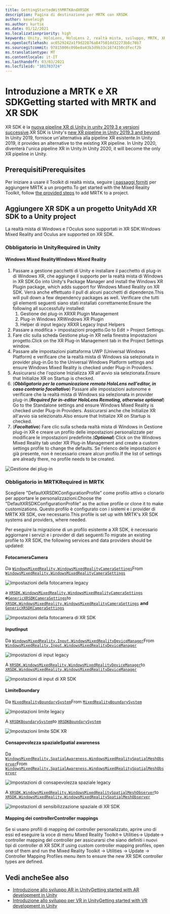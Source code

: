```yaml
---
title: GettingStartedWithMRTKAndXRSDK
description: Pagina di destinazione per MRTK con XRSDK
author: keveleigh
ms.author: kurtie
ms.date: 01/12/2021
ms.localizationpriority: high
keywords: Unity, HoloLens, HoloLens 2, realtà mista, sviluppo, MRTK, XRSDK,
ms.openlocfilehash: ac0529242a1f9d22876a847501dd32273b8c78b7
ms.sourcegitcommit: 97815006c09be0a43b3d9b33c1674150cdfecf2b
ms.translationtype: MT
ms.contentlocale: it-IT
ms.lasthandoff: 03/03/2021
ms.locfileid: "101783724"
---
```

# <a name="getting-started-with-mrtk-and-xr-sdk"></a><span data-ttu-id="09c51-104">Introduzione a MRTK e XR SDK</span><span class="sxs-lookup"><span data-stu-id="09c51-104">Getting started with MRTK and XR SDK</span></span>

<span data-ttu-id="09c51-105">XR SDK è la [nuova pipeline XR di Unity in unity 2019,3 e versioni successive](https://blogs.unity3d.com/2020/01/24/unity-xr-platform-updates/).</span><span class="sxs-lookup"><span data-stu-id="09c51-105">XR SDK is Unity's [new XR pipeline in Unity 2019.3 and beyond](https://blogs.unity3d.com/2020/01/24/unity-xr-platform-updates/).</span></span> <span data-ttu-id="09c51-106">In Unity 2019, fornisce un'alternativa alla pipeline XR esistente.</span><span class="sxs-lookup"><span data-stu-id="09c51-106">In Unity 2019, it provides an alternative to the existing XR pipeline.</span></span> <span data-ttu-id="09c51-107">In Unity 2020, diventerà l'unica pipeline XR in Unity.</span><span class="sxs-lookup"><span data-stu-id="09c51-107">In Unity 2020, it will become the only XR pipeline in Unity.</span></span>

## <a name="prerequisites"></a><span data-ttu-id="09c51-108">Prerequisiti</span><span class="sxs-lookup"><span data-stu-id="09c51-108">Prerequisites</span></span>

<span data-ttu-id="09c51-109">Per iniziare a usare il Toolkit di realtà mista, seguire [i passaggi forniti](../WelcomeToMRTK.md) per aggiungere MRTK a un progetto.</span><span class="sxs-lookup"><span data-stu-id="09c51-109">To get started with the Mixed Reality Toolkit, follow [the provided steps](../WelcomeToMRTK.md) to add MRTK to a project.</span></span>

## <a name="add-xr-sdk-to-a-unity-project"></a><span data-ttu-id="09c51-110">Aggiungere XR SDK a un progetto Unity</span><span class="sxs-lookup"><span data-stu-id="09c51-110">Add XR SDK to a Unity project</span></span>

<span data-ttu-id="09c51-111">La realtà mista di Windows e l'Oculus sono supportati in XR SDK.</span><span class="sxs-lookup"><span data-stu-id="09c51-111">Windows Mixed Reality and Oculus are supported on XR SDK.</span></span>

### <a name="required-in-unity"></a><span data-ttu-id="09c51-112">Obbligatorio in Unity</span><span class="sxs-lookup"><span data-stu-id="09c51-112">Required in Unity</span></span>

#### <a name="windows-mixed-reality"></a><span data-ttu-id="09c51-113">Windows Mixed Reality</span><span class="sxs-lookup"><span data-stu-id="09c51-113">Windows Mixed Reality</span></span>

1. <span data-ttu-id="09c51-114">Passare a gestione pacchetti di Unity e installare il pacchetto di plug-in di Windows XR, che aggiunge il supporto per la realtà mista di Windows in XR SDK.</span><span class="sxs-lookup"><span data-stu-id="09c51-114">Go into Unity's Package Manager and install the Windows XR Plugin package, which adds support for Windows Mixed Reality on XR SDK.</span></span> <span data-ttu-id="09c51-115">Verrà anche effettuato il pull di alcuni pacchetti di dipendenze.</span><span class="sxs-lookup"><span data-stu-id="09c51-115">This will pull down a few dependency packages as well.</span></span> <span data-ttu-id="09c51-116">Verificare che tutti gli elementi seguenti siano stati installati correttamente:</span><span class="sxs-lookup"><span data-stu-id="09c51-116">Ensure the following all successfully installed:</span></span>
   1. <span data-ttu-id="09c51-117">Gestione dei plug-in XR</span><span class="sxs-lookup"><span data-stu-id="09c51-117">XR Plugin Management</span></span>
   1. <span data-ttu-id="09c51-118">Plug-in Windows XR</span><span class="sxs-lookup"><span data-stu-id="09c51-118">Windows XR Plugin</span></span>
   1. <span data-ttu-id="09c51-119">Helper di input legacy XR</span><span class="sxs-lookup"><span data-stu-id="09c51-119">XR Legacy Input Helpers</span></span>
1. <span data-ttu-id="09c51-120">Passare a modifica > impostazioni progetto.</span><span class="sxs-lookup"><span data-stu-id="09c51-120">Go to Edit > Project Settings.</span></span>
1. <span data-ttu-id="09c51-121">Fare clic sulla scheda Gestione plug-in XR nella finestra Impostazioni progetto.</span><span class="sxs-lookup"><span data-stu-id="09c51-121">Click on the XR Plug-in Management tab in the Project Settings window.</span></span>
1. <span data-ttu-id="09c51-122">Passare alle impostazioni piattaforma UWP (Universal Windows Platform) e verificare che la realtà mista di Windows sia selezionata in provider plug-in.</span><span class="sxs-lookup"><span data-stu-id="09c51-122">Go to the Universal Windows Platform settings and ensure Windows Mixed Reality is checked under Plug-in Providers.</span></span>
1. <span data-ttu-id="09c51-123">Assicurarsi che l'opzione Inizializza XR all'avvio sia selezionata.</span><span class="sxs-lookup"><span data-stu-id="09c51-123">Ensure that Initialize XR on Startup is checked.</span></span>
1. <span data-ttu-id="09c51-124">(**_Obbligatorio per la comunicazione remota HoloLens nell'editor, in caso contrario facoltativo_**) Passare alle impostazioni autonome e verificare che la realtà mista di Windows sia selezionata in provider plug-in.</span><span class="sxs-lookup"><span data-stu-id="09c51-124">(**_Required for in-editor HoloLens Remoting, otherwise optional_**) Go to the Standalone settings and ensure Windows Mixed Reality is checked under Plug-in Providers.</span></span> <span data-ttu-id="09c51-125">Assicurarsi anche che Initialize XR all'avvio sia selezionato.</span><span class="sxs-lookup"><span data-stu-id="09c51-125">Also ensure that Initialize XR on Startup is checked.</span></span>
1. <span data-ttu-id="09c51-126">(**_Facoltativo_**) Fare clic sulla scheda realtà mista di Windows in Gestione plug-in XR e creare un profilo delle impostazioni personalizzate per modificare le impostazioni predefinite.</span><span class="sxs-lookup"><span data-stu-id="09c51-126">(**_Optional_**) Click on the Windows Mixed Reality tab under XR Plug-in Management and create a custom settings profile to change the defaults.</span></span> <span data-ttu-id="09c51-127">Se l'elenco delle impostazioni è già presente, non è necessario creare alcun profilo.</span><span class="sxs-lookup"><span data-stu-id="09c51-127">If the list of settings are already there, no profile needs to be created.</span></span>

![Gestione dei plug-in](../features/images/xrsdk/PluginManagement.png)

### <a name="required-in-mrtk"></a><span data-ttu-id="09c51-129">Obbligatorio in MRTK</span><span class="sxs-lookup"><span data-stu-id="09c51-129">Required in MRTK</span></span>

<span data-ttu-id="09c51-130">Scegliere "DefaultXRSDKConfigurationProfile" come profilo attivo o clonarlo per apportare le personalizzazioni.</span><span class="sxs-lookup"><span data-stu-id="09c51-130">Choose the "DefaultXRSDKConfigurationProfile" as the active profile or clone it to make customizations.</span></span> <span data-ttu-id="09c51-131">Questo profilo è configurato con i sistemi e i provider di MRTK XR SDK, ove necessario.</span><span class="sxs-lookup"><span data-stu-id="09c51-131">This profile is set up with MRTK's XR SDK systems and providers, where needed.</span></span>

<span data-ttu-id="09c51-132">Per eseguire la migrazione di un profilo esistente a XR SDK, è necessario aggiornare i servizi e i provider di dati seguenti:</span><span class="sxs-lookup"><span data-stu-id="09c51-132">To migrate an existing profile to XR SDK, the following services and data providers should be updated:</span></span>

#### <a name="camera"></a><span data-ttu-id="09c51-133">Fotocamera</span><span class="sxs-lookup"><span data-stu-id="09c51-133">Camera</span></span>

<span data-ttu-id="09c51-134">Da [`WindowsMixedReality.WindowsMixedRealityCameraSettings`](xref:Microsoft.MixedReality.Toolkit.WindowsMixedReality.WindowsMixedRealityCameraSettings)</span><span class="sxs-lookup"><span data-stu-id="09c51-134">From [`WindowsMixedReality.WindowsMixedRealityCameraSettings`](xref:Microsoft.MixedReality.Toolkit.WindowsMixedReality.WindowsMixedRealityCameraSettings)</span></span>

![Impostazioni della fotocamera legacy](../features/images/xrsdk/CameraSystemLegacy.png)

<span data-ttu-id="09c51-136">a [`XRSDK.WindowsMixedReality.WindowsMixedRealityCameraSettings`](xref:Microsoft.MixedReality.Toolkit.XRSDK.WindowsMixedReality.WindowsMixedRealityCameraSettings) **e**[`GenericXRSDKCameraSettings`](xref:Microsoft.MixedReality.Toolkit.XRSDK.GenericXRSDKCameraSettings)</span><span class="sxs-lookup"><span data-stu-id="09c51-136">to [`XRSDK.WindowsMixedReality.WindowsMixedRealityCameraSettings`](xref:Microsoft.MixedReality.Toolkit.XRSDK.WindowsMixedReality.WindowsMixedRealityCameraSettings) **and** [`GenericXRSDKCameraSettings`](xref:Microsoft.MixedReality.Toolkit.XRSDK.GenericXRSDKCameraSettings)</span></span>

![Impostazioni della fotocamera di XR SDK](../features/images/xrsdk/CameraSystemXRSDK.png)

#### <a name="input"></a><span data-ttu-id="09c51-138">Input</span><span class="sxs-lookup"><span data-stu-id="09c51-138">Input</span></span>

<span data-ttu-id="09c51-139">Da [`WindowsMixedReality.Input.WindowsMixedRealityDeviceManager`](xref:Microsoft.MixedReality.Toolkit.WindowsMixedReality.Input.WindowsMixedRealityDeviceManager)</span><span class="sxs-lookup"><span data-stu-id="09c51-139">From [`WindowsMixedReality.Input.WindowsMixedRealityDeviceManager`](xref:Microsoft.MixedReality.Toolkit.WindowsMixedReality.Input.WindowsMixedRealityDeviceManager)</span></span>

![Impostazioni di input legacy](../features/images/xrsdk/InputSystemWMRLegacy.png)

<span data-ttu-id="09c51-141">A [`XRSDK.WindowsMixedReality.WindowsMixedRealityDeviceManager`](xref:Microsoft.MixedReality.Toolkit.XRSDK.WindowsMixedReality.WindowsMixedRealityDeviceManager)</span><span class="sxs-lookup"><span data-stu-id="09c51-141">to [`XRSDK.WindowsMixedReality.WindowsMixedRealityDeviceManager`](xref:Microsoft.MixedReality.Toolkit.XRSDK.WindowsMixedReality.WindowsMixedRealityDeviceManager)</span></span>

![Impostazioni di input di XR SDK](../features/images/xrsdk/InputSystemWMRXRSDK.png)

#### <a name="boundary"></a><span data-ttu-id="09c51-143">Limite</span><span class="sxs-lookup"><span data-stu-id="09c51-143">Boundary</span></span>

<span data-ttu-id="09c51-144">Da [`MixedRealityBoundarySystem`](xref:Microsoft.MixedReality.Toolkit.Boundary.MixedRealityBoundarySystem)</span><span class="sxs-lookup"><span data-stu-id="09c51-144">From [`MixedRealityBoundarySystem`](xref:Microsoft.MixedReality.Toolkit.Boundary.MixedRealityBoundarySystem)</span></span>

![Impostazioni limite legacy](../features/images/xrsdk/BoundarySystemLegacy.png)

<span data-ttu-id="09c51-146">A  [`XRSDKBoundarySystem`](xref:Microsoft.MixedReality.Toolkit.XRSDK.XRSDKBoundarySystem)</span><span class="sxs-lookup"><span data-stu-id="09c51-146">to  [`XRSDKBoundarySystem`](xref:Microsoft.MixedReality.Toolkit.XRSDK.XRSDKBoundarySystem)</span></span>

![Impostazioni limite SDK XR](../features/images/xrsdk/BoundarySystemXRSDK.png)

#### <a name="spatial-awareness"></a><span data-ttu-id="09c51-148">Consapevolezza spaziale</span><span class="sxs-lookup"><span data-stu-id="09c51-148">Spatial awareness</span></span>

<span data-ttu-id="09c51-149">Da [`WindowsMixedReality.SpatialAwareness.WindowsMixedRealitySpatialMeshObserver`](xref:Microsoft.MixedReality.Toolkit.WindowsMixedReality.SpatialAwareness.WindowsMixedRealitySpatialMeshObserver)</span><span class="sxs-lookup"><span data-stu-id="09c51-149">From [`WindowsMixedReality.SpatialAwareness.WindowsMixedRealitySpatialMeshObserver`](xref:Microsoft.MixedReality.Toolkit.WindowsMixedReality.SpatialAwareness.WindowsMixedRealitySpatialMeshObserver)</span></span>

![Impostazioni di consapevolezza spaziale legacy](../features/images/xrsdk/SpatialAwarenessLegacy.png)

<span data-ttu-id="09c51-151">A [`XRSDK.WindowsMixedReality.WindowsMixedRealitySpatialMeshObserver`](xref:Microsoft.MixedReality.Toolkit.XRSDK.WindowsMixedReality.WindowsMixedRealitySpatialMeshObserver)</span><span class="sxs-lookup"><span data-stu-id="09c51-151">to [`XRSDK.WindowsMixedReality.WindowsMixedRealitySpatialMeshObserver`](xref:Microsoft.MixedReality.Toolkit.XRSDK.WindowsMixedReality.WindowsMixedRealitySpatialMeshObserver)</span></span>

![Impostazioni di sensibilizzazione spaziale di XR SDK](../features/images/xrsdk/SpatialAwarenessXRSDK.png)

#### <a name="controller-mappings"></a><span data-ttu-id="09c51-153">Mapping dei controller</span><span class="sxs-lookup"><span data-stu-id="09c51-153">Controller mappings</span></span>

<span data-ttu-id="09c51-154">Se si usano profili di mapping del controller personalizzato, aprire uno di essi ed eseguire la voce di menu Mixed Reality Toolkit-> Utilities-> Update-> controller mapping del controller per assicurarsi che siano definiti i nuovi tipi di controller di XR SDK.</span><span class="sxs-lookup"><span data-stu-id="09c51-154">If using custom controller mapping profiles, open one of them and run the Mixed Reality Toolkit -> Utilities -> Update -> Controller Mapping Profiles menu item to ensure the new XR SDK controller types are defined.</span></span>

## <a name="see-also"></a><span data-ttu-id="09c51-155">Vedi anche</span><span class="sxs-lookup"><span data-stu-id="09c51-155">See also</span></span>

* [<span data-ttu-id="09c51-156">Introduzione allo sviluppo AR in Unity</span><span class="sxs-lookup"><span data-stu-id="09c51-156">Getting started with AR development in Unity</span></span>](https://docs.unity3d.com/Manual/AROverview.html)
* [<span data-ttu-id="09c51-157">Introduzione allo sviluppo per VR in Unity</span><span class="sxs-lookup"><span data-stu-id="09c51-157">Getting started with VR development in Unity</span></span>](https://docs.unity3d.com/Manual/VROverview.html)
